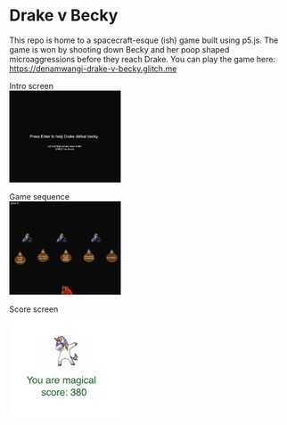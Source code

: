 # Drake v Becky
This repo is home to a spacecraft-esque (ish) game built using p5.js. The game is won by shooting down Becky and her poop shaped microaggressions before they reach Drake. You can play the game here: https://denamwangi-drake-v-becky.glitch.me 

Intro screen  
<img src="screenshot_intro.png" width="200">
  
Game sequence  
<img src="screenshot_action.png" width="200">
  
Score screen  

<img src="screenshot_score.png" width="200">
